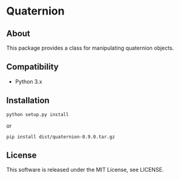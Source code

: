 Quaternion
==========

## About  
This package provides a class for manipulating quaternion objects.

## Compatibility  
* Python 3.x

## Installation  
    python setup.py install

or  

    pip install dist/quaternion-0.9.0.tar.gz

## License  
This software is released under the MIT License, see LICENSE.
